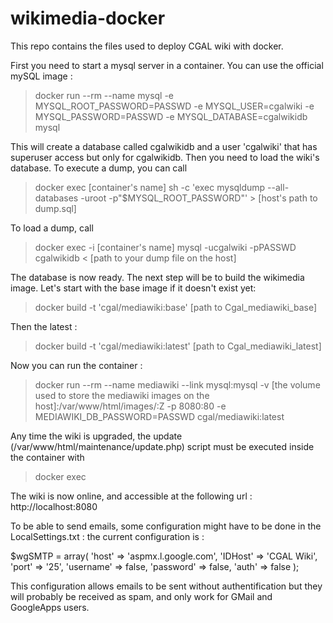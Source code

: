 # wikimedia-docker
This repo contains the files used to deploy CGAL wiki with docker.

First you need to start a mysql server in a container. You can use the official mySQL image :
 
> docker run --rm --name mysql -e MYSQL_ROOT_PASSWORD=PASSWD -e MYSQL_USER=cgalwiki -e MYSQL_PASSWORD=PASSWD -e MYSQL_DATABASE=cgalwikidb mysql
 
 This will create a database called cgalwikidb and a user 'cgalwiki' that has superuser access but only for cgalwikidb.
 Then you need to load the wiki's database.
To execute a dump, you can call 

 > docker exec [container's name] sh -c 'exec mysqldump --all-databases -uroot -p"$MYSQL_ROOT_PASSWORD"' > [host's path to dump.sql] 

To load a dump, call

 > docker exec -i [container's name] mysql -ucgalwiki -pPASSWD cgalwikidb < [path to your dump file on the host]

The database is now ready. 
The next step will be to build the wikimedia image. 
Let's start with the base image if it doesn't exist yet:
> docker build -t 'cgal/mediawiki:base' [path to Cgal_mediawiki_base]

Then the latest :

> docker build -t 'cgal/mediawiki:latest' [path to Cgal_mediawiki_latest]

Now you can run the container :

> docker run --rm --name mediawiki --link mysql:mysql -v [the volume used to store the mediawiki images on the host]:/var/www/html/images/:Z -p 8080:80 -e MEDIAWIKI_DB_PASSWORD=PASSWD cgal/mediawiki:latest

Any time the wiki is upgraded, the update (/var/www/html/maintenance/update.php) script must be executed inside the container with 

>docker exec

The wiki is now online, and accessible at the following url : 
http://localhost:8080

To be able to send emails, some configuration might have to be done in the LocalSettings.txt : 
the current configuration is : 

$wgSMTP = array(
        'host' => 'aspmx.l.google.com',
        'IDHost' => 'CGAL Wiki',
        'port' => '25',
        'username' => false,
        'password' => false,
        'auth' => false
); 

This configuration allows emails to be sent without authentification but they will probably be received as spam, and only work for GMail and GoogleApps users. 
